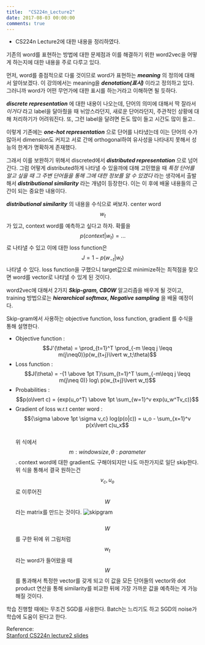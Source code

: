 ```yaml
---
title:  "CS224n_Lecture2"
date: 2017-08-03 00:00:00
comments: true
---
```


- CS224n Lecture2에 대한 내용을 정리하였다.

기존의 word를 표현하는 방법에 대한 문제점과 이를 해결하기 위한 word2vec을 어떻게 하는지에 대한
내용을 주로 다루고 있다.

먼저, word를 중점적으로 다룰 것이므로 word가 표현하는 ***meaning*** 의 정의에 대해서 알아보겠다.
이 강의에서는 meaning을  ***denotation(표시)*** 이라고 정의하고 있다. 그러니까 word가 어떤 무언가에 대한
표시를 하는거라고 이해하면 될 듯하다.

***discrete representation*** 에 대한 내용이 나오는데, 단어의 의미에 대해서 딱 잘라서 *이거다* 라고 label을 달아줬을 때
뉘앙스라던지, 새로운 단어라던지, 주관적인 상황에 대해 처리하기가 어려워진다.
또, 그런 label을 달려면 돈도 많이 들고 시간도 많이 들고.. <br>

이렇게 기존에는 ***one-hot representation*** 으로 단어를 나타냈는데 이는 단어의 수가 많아서 dimension도 커지고
서로 간에 orthogonal하여 유사성을 나타내지 못해서 성능의 한계가 명확하게 존재했다.

그래서 이를 보완하기 위해서 discreted에서 ***distributed representation*** 으로 넘어간다.
그럼 어떻게 distributed하게 나타낼 수 있을까에 대해 고민했을 때 *특정 단어를 알고 싶을 때 그 주변 단어들을 통해
그에 대한 정보를 알 수 있겠다* 라는 생각에서 출발해서 ***distributional similarity*** 라는 개념이 등장한다.
이는 이 후에 배울 내용들의 근간이 되는 중요한 내용이다.

***distributional similarity*** 의 내용을 수식으로 써보자. center word $$w_t$$가 있고, context word를 예측하고 싶다고 하자.
확률을 $$p(context|w_t) = ...$$ 로 나타낼 수 있고 이에 대한 loss function은 $$J = 1-p(w_{-t}\lvert w_t)$$ 나타낼 수 있다.
loss function을 구했으니 target값으로 minimize하는 최적점을 찾으면 word를 vector로 나타낼 수 있게 된 것이다.

word2vec에 대해서 2가지 ***Skip-gram, CBOW*** 알고리즘을 배우게 될 것이고, training 방법으로는 ***hierarchical softmax, Negative sampling*** 을 배울
예정이다.

Skip-gram에서 사용하는 objective function, loss function, gradient 를 수식을 통해 설명한다.
- Objective function : $$J'(\theta) = \prod_{t=1}^T \prod_{-m \leqq j \leqq m(j\neq0)}p(w_{t+j}\lvert w_t;\theta)$$
- Loss function : $$J(\theta) = -{1 \above 1pt T}\sum_{t=1}^T \sum_{-m\leqq j \leqq m(j\neq 0)} log\ p(w_{t+j}\lvert w_t)$$
- Probabilities : $$p(o\lvert c) = {exp(u_o^T) \above 1pt \sum_{w=1}^v exp(u_w^Tv_c)}$$
- Gradient of loss w.r.t center word : $${\sigma \above 1pt \sigma v_c} log(p(o|c)) = u_o - \sum_{x=1}^v p(x\lvert c)u_x$$ <br>
위 식에서 $$m : window size, \theta : parameter$$.
context word에 대한 gradient도 구해야되지만 나도 마찬가지로 일단 skip한다.
위 식을 통해서 결국 원하는건 $$v_c, u_o$$로 이루어진 $$W$$라는 matrix를 만드는 것이다.
![skipgram](https://whikwon.github.io/images/Lecture2_skipgram.PNG) <br> <br>
$$W$$를 구한 뒤에 위 그림처럼 $$w_t$$라는 word가 들어왔을 때 $$W$$를 통과해서 특정한 vector를
갖게 되고 이 값을 모든 단어들의 vector와 dot product 연산을 통해 similarity를 비교한 뒤에
가장 가까운 값을 예측하는 게 가능해질 것이다.

학습 진행할 때에는 무조건 SGD를 사용한다. Batch는 느리기도 하고 SGD의 noise가 학습에 도움이 된다고 한다.

Reference: <br>
[Stanford CS224n lecture2 slides](http://web.stanford.edu/class/cs224n/lectures/cs224n-2017-lecture2.pdf)
